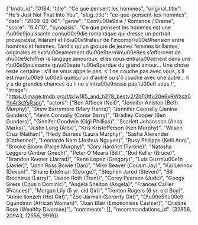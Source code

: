 {"tmdb_id": 10184, "title": "Ce que pensent les hommes", "original_title": "He's Just Not That Into You", "slug_title": "ce-que-pensent-les-hommes", "date": "2009-02-06", "genre": "Com\u00e9die / Romance / Drame", "score": "6.4/10", "synopsis": "Ce que pensent les hommes est une r\u00e9jouissante com\u00e9die romantique qui dresse un portrait provocateur, hilarant et lib\u00e9rateur de l'incompr\u00e9hension entre hommes et femmes. Tandis qu'un groupe de jeunes femmes brillantes, originales et extr\u00eamement d\u00e9termin\u00e9es s'efforcent de d\u00e9chiffrer le langage amoureux, elles nous entra\u00eenent dans une r\u00e9jouissante qu\u00eate \u00e9perdue du grand amour... Une chose reste certaine : s'il ne vous appelle pas, s'il ne couche pas avec vous, s'il est mari\u00e9 \u00e0 quelqu'un d'autre ou s'il couche avec une autre... il y a de grandes chances qu'il ne s'int\u00e9resse pas \u00e0 vous !", "image": "https://image.tmdb.org/t/p/w185_and_h278_bestv2/2bTOtfu20e6xRWzdz0Yn4r3cYsR.jpg", "actors": ["Ben Affleck (Neil)", "Jennifer Aniston (Beth Murphy)", "Drew Barrymore (Mary Harris)", "Jennifer Connelly (Janine Gunders)", "Kevin Connolly (Conor Barry)", "Bradley Cooper (Ben Gunders)", "Ginnifer Goodwin (Gigi Phillips)", "Scarlett Johansson (Anna Marks)", "Justin Long (Alex)", "Kris Kristofferson (Ken Murphy)", "Wilson Cruz (Nathan)", "Hedy Burress (Laura Murphy)", "Sasha Alexander (Catherine)", "Leonardo Nam (Joshua Nguyen)", "Busy Philipps (Kelli Ann)", "Brooke Bloom (Paige Murphy)", "Cory Hardrict (Tyrone)", "Natasha Leggero (Amber Gnech)", "Peter O'Meara (Bill)", "Rod Keller (Bruce)", "Brandon Keener (Jarrad)", "Rene Lopez (Gregory)", "Luis Guzm\u00e1n (Javier)", "John Ross Bowie (Dan)", "Mike Beaver (Cousin Jay)", "Kai Lennox (Devon)", "Shane Edelman (George)", "Stephen Jared (Steven)", "Bill Brochtrup (Larry)", "Jason Roth (Trent)", "Corey Pearson (Jude)", "Googy Gress (Cousin Dominic)", "Angela Shelton (Angela)", "Frances Callier (Frances)", "Morgan Lily (5 yr. old Girl)", "Trenton Rogers (6 yr. old Boy)", "Annie Ilonzeh (Hot Girl)", "Zoe Jarman (Sorority Girl)", "D\u00e9l\u00e9 Ogundiran (African Woman)", "Joan Blair (Emotionless Cashier)", "Cristine Rose (Wealthy Divorcee)"], "comments": [], "recommandations_id": [32856, 20943, 12556, 9919]}